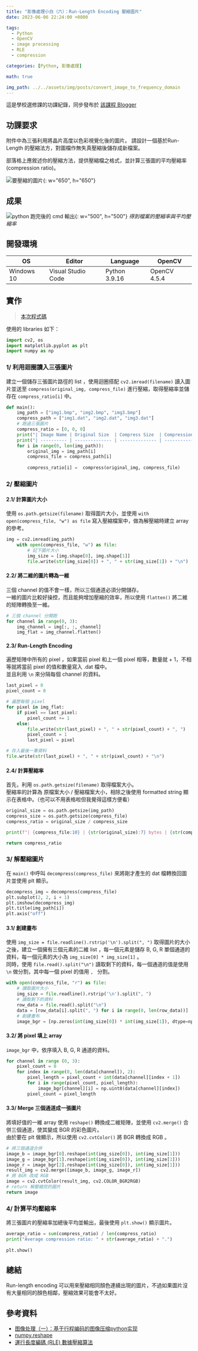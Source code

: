 ```yaml
---
title: "影像處理小白（六）：Run-Length Encoding 壓縮圖片"
date: 2023-06-06 22:24:00 +0800

tags: 
  - Python
  - OpenCV
  - image processing
  - RLE
  - compression

categories: [Python, 影像處理]

math: true

img_path: ../../assets/img/posts/convert_image_to_frequency_domain
---
```


這是學校選修課的功課紀錄，同步發布於 [該課程 Blogger](https://yzucs362hw.blogspot.com/2023/06/s1091444-6.html) <br>

## 功課要求

附件中為三張利用將晶片高度以色彩視覺化後的圖片。 
請設計一個基於Run-Length 的壓縮法方，對圖檔作無失真壓縮後儲存成新檔案。 
 
部落格上應敘述你的壓縮方法，提供壓縮檔之格式，並計算三張圖的平均壓縮率
(compression ratio)。

![要壓縮的圖片](https://github.com/titaliu1224/Image-Processing/blob/main/Assignment6/result.png?raw=true){: w="650", h="650"}

## 成果
![python 跑完後的 cmd 輸出](https://github.com/titaliu1224/Image-Processing/blob/main/Assignment6/result2.png?raw=true){: w="500", h="500"}
_得到檔案的壓縮率與平均壓縮率_

## 開發環境

| OS         | Editor             | Language      | OpenCV       |
|------------|--------------------|---------------|--------------|
| Windows 10 | Visual Studio Code | Python 3.9.16 | OpenCV 4.5.4 |

## 實作
> [本次程式碼](https://github.com/titaliu1224/Image-Processing/blob/main/assignment6/main.py)

使用的 libraries 如下：

```py
import cv2, os
import matplotlib.pyplot as plt
import numpy as np
```

### 1/ 利用迴圈讀入三張圖片

建立一個儲存三張圖片路徑的 list ，使用迴圈搭配 `cv2.imread(filename)` 讀入圖片並送至 `compress(original_img, compress_file)` 進行壓縮，取得壓縮率並儲存在 `compress_ratio[i]` 中。 <br>


```py
def main():
    img_path = ["img1.bmp", "img2.bmp", "img3.bmp"]
    compress_path = ["img1.dat", "img2.dat", "img3.dat"]
    # 跑過三張圖片
    compress_ratio = [0, 0, 0]
    print("| Image Name | Original Size  | Compress Size  | Compression Ratio |")
    print("| ---------- | -------------- | -------------- | ----------------- |")
    for i in range(0, len(img_path)):
        original_img = img_path[i]
        compress_file = compress_path[i]
        
        compress_ratio[i] =  compress(original_img, compress_file)
```

### 2/ 壓縮圖片

#### 2.1/ 計算圖片大小

使用 `os.path.getsize(filename)` 取得圖片大小，並使用 `with open(compress_file, "w") as file` 寫入壓縮檔案中，做為解壓縮時建立 array 的參考。

```py
img = cv2.imread(img_path)
    with open(compress_file, "w") as file:
        # 記下圖片大小
        img_size = [img.shape[0], img.shape[1]]
        file.write(str(img_size[0]) + ", " + str(img_size[1]) + "\n")
```

#### 2.2/ 將二維的圖片轉為一維

三個 channel 的值不會一樣，所以三個通道必須分開儲存。 <br>
一維的圖片比較好操控，而且能夠增加壓縮的效率，所以使用 `flatten()` 將二維的矩陣轉換至一維。

```py
# 三個 channel 分開跑
for channel in range(0, 3):
    img_channel = img[:, :, channel]
    img_flat = img_channel.flatten()
```

#### 2.3/ Run-Length Encoding

遍歷矩陣中所有的 pixel ，如果當前 pixel 和上一個 pixel 相等，數量就 + 1，不相等就將當前 pixel 的值和數量寫入 .dat 檔中。<br>
並且利用 `\n` 來分隔每個 channel 的資料。

```py
last_pixel = 0
pixel_count = 0

# 遍歷每個 pixel
for pixel in img_flat:
    if pixel == last_pixel:
        pixel_count += 1
    else:
        file.write(str(last_pixel) + ", " + str(pixel_count) + ", ")
        pixel_count = 1
        last_pixel = pixel

# 存入最後一筆資料
file.write(str(last_pixel) + ", " + str(pixel_count) + "\n")
```

#### 2.4/ 計算壓縮率
首先，利用 `os.path.getsize(filename)` 取得檔案大小。 <br>
壓縮率的計算為 原檔案大小 / 壓縮檔案大小，相除之後使用 formatted string 顯示在表格中。（也可以不用表格啦但我覺得這樣方便看）

```py
original_size = os.path.getsize(img_path)
compress_size = os.path.getsize(compress_file)
compress_ratio = original_size / compress_size

print(f"| {compress_file:10} | {str(original_size):7} bytes | {str(compress_size):8} bytes | {str(round(compress_ratio, 5)):17} |")

return compress_ratio
```

### 3/ 解壓縮圖片

在 `main()` 中呼叫 `decompress(compress_file)` 來將剛才產生的 dat 檔轉換回圖片並使用 plt 顯示。

```py
decompress_img = decompress(compress_file)
plt.subplot(2, 2, i + 1)
plt.imshow(decompress_img)
plt.title(img_path[i])
plt.axis("off")
```

#### 3.1/ 創建畫布

使用 `img_size = file.readline().rstrip('\n').split(", ")` 取得圖片的大小之後，建立一個擁有三個元素的二維 list ，每一個元素是儲存 B, G, R 單個通道的資料，每一個元素的大小為 `img_size[0] * img_size[1]` 。 <br>
同時，使用 `file.read().split("\n")` 讀取剩下的資料，每一個通道的值是使用 `\n` 做分割，其中每一個 pixel 的值用 `, ` 分割。

```py
with open(compress_file, "r") as file:
    # 讀取圖片大小
    img_size = file.readline().rstrip('\n').split(", ")
    # 讀取剩下的資料
    row_data = file.read().split("\n")
    data = [row_data[i].split(", ") for i in range(0, len(row_data))]
    # 創建畫布
    image_bgr = [np.zeros(int(img_size[0]) * int(img_size[1]), dtype=np.uint8), np.zeros(int(img_size[0]) * int(img_size[1]), dtype=np.uint8), np.zeros(int(img_size[0]) * int(img_size[1]), dtype=np.uint8)]
```

#### 3.2/ 將 pixel 填上 array

`image_bgr` 中，依序填入 B, G, R 通道的資料。 <br>

```py
for channel in range (0, 3):
    pixel_count = 0
    for index in range(0, len(data[channel]), 2):
        pixel_length = pixel_count + int(data[channel][index + 1])
        for i in range(pixel_count, pixel_length):
            image_bgr[channel][i] = np.uint8(data[channel][index])
        pixel_count = pixel_length
```

#### 3.3/ Merge 三個通道成一張圖片

將填好值的一維 array 使用 `reshape()` 轉換成二維矩陣，並使用 `cv2.merge()` 合併三個通道，使其變成 BGR 的彩色圖片。 <br>
由於要在 plt 做顯示，所以使用 `cv2.cvtColor()` 將 BGR 轉換成 RGB 。

```py
# 將三個通道合併
image_b = image_bgr[0].reshape(int(img_size[0]), int(img_size[1]))
image_g = image_bgr[1].reshape(int(img_size[0]), int(img_size[1]))
image_r = image_bgr[2].reshape(int(img_size[0]), int(img_size[1]))
result_img = cv2.merge([image_b, image_g, image_r])
# 將 BGR 改成 RGB
image = cv2.cvtColor(result_img, cv2.COLOR_BGR2RGB)
# return 解壓縮完的圖片
return image
```

### 4/ 計算平均壓縮率

將三張圖片的壓縮率加總後平均並輸出，最後使用 `plt.show()` 顯示圖片。

```py
average_ratio = sum(compress_ratio) / len(compress_ratio)
print("Average compression ratio: " + str(average_ratio) + ".")
    
plt.show()
```

## 總結

Run-length encoding 可以用來壓縮相同顏色連續出現的圖片，不過如果圖片沒有大量相同的顏色相鄰，壓縮效果可能會不太好。

## 參考資料

- [图像处理（一）：基于行程编码的图像压缩python实现](https://blog.csdn.net/qq_42233962/article/details/105482765)
- [numpy.reshape](https://numpy.org/devdocs/reference/generated/numpy.reshape.html)
- [運行長度編碼 (RLE) 數據壓縮算法](https://www.techiedelight.com/zh-tw/run-length-encoding-rle-data-compression-algorithm/)
